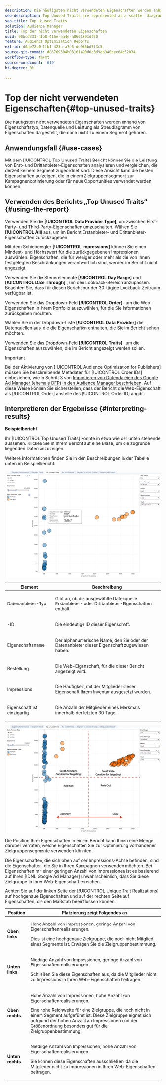 ```yaml
---
description: Die häufigsten nicht verwendeten Eigenschaften werden anhand von Eigenschaftstyp, Datenquelle und Leistung als Streudiagramm von Eigenschaften dargestellt, die noch nicht zu einem Segment gehören.
seo-description: Top Unused Traits are represented as a scatter diagram of traits that are not yet members of a segment, based on trait type, data source, and performance.
seo-title: Top Unused Traits
solution: Audience Manager
title: Top der nicht verwendeten Eigenschaften
uuid: 90bcd333-41b8-416e-aa4e-a8661891df50
feature: Audience Optimization Reports
exl-id: d0ae72c0-1fb1-423a-a7e6-de955bd7f3c5
source-git-commit: d86769304b03161490d0c3d9eb340cee64d52034
workflow-type: tm+mt
source-wordcount: '619'
ht-degree: 0%

---
```


# Top der nicht verwendeten Eigenschaften{#top-unused-traits}

Die häufigsten nicht verwendeten Eigenschaften werden anhand von Eigenschaftstyp, Datenquelle und Leistung als Streudiagramm von Eigenschaften dargestellt, die noch nicht zu einem Segment gehören.

## Anwendungsfall {#use-cases}

Mit dem [!UICONTROL Top Unused Traits] Bericht können Sie die Leistung von Erst- und Drittanbieter-Eigenschaften analysieren und vergleichen, die derzeit keinem Segment zugeordnet sind. Diese Ansicht kann die besten Eigenschaften aufzeigen, die in einem Zielgruppensegment zur Kampagnenoptimierung oder für neue Opportunities verwendet werden können.

## Verwenden des Berichts „Top Unused Traits“ {#using-the-report}

Verwenden Sie die **[!UICONTROL Data Provider Type]**, um zwischen First-Party- und Third-Party-Eigenschaften umzuschalten. Wählen Sie **[!UICONTROL All]** aus, um im Bericht Erstanbieter- und Drittanbieter-Eigenschaften zurückzugeben.

Mit dem Schieberegler **[!UICONTROL Impressions]** können Sie einen Mindest- und Höchstwert für die zurückgegebenen Impressionen auswählen. Eigenschaften, die für weniger oder mehr als die von Ihnen festgelegten Beschränkungen verantwortlich sind, werden im Bericht nicht angezeigt.

Verwenden Sie die Steuerelemente **[!UICONTROL Day Range]** und **[!UICONTROL Date Through]** , um den Lookback-Bereich anzupassen. Beachten Sie, dass für diesen Bericht nur der 30-tägige Lookback-Zeitraum verfügbar ist.

Verwenden Sie das Dropdown-Feld **[!UICONTROL Order]** , um die Web-Eigenschaften in Ihrem Portfolio auszuwählen, für die Sie Informationen zurückgeben möchten.

Wählen Sie in der Dropdown-Liste **[!UICONTROL Data Provider]** die Datenquellen aus, die die Eigenschaften enthalten, die Sie im Bericht sehen möchten.

Verwenden Sie das Dropdown-Feld **[!UICONTROL Traits]** , um die Eigenschaften auszuwählen, die im Bericht angezeigt werden sollen.

>[!IMPORTANT]
>
>Bei der Aktivierung von [!UICONTROL Audience Optimization for Publishers] müssen Sie beschreibende Metadaten für [!UICONTROL Order IDs] einbeziehen, wie in Schritt 3 von [Importieren von Datendateien des Google Ad Manager (ehemals DFP) in den Audience Manager beschrieben](../../../reporting/audience-optimization-reports/aor-publishers/import-dfp.md). Auf diese Weise können Sie sicherstellen, dass der Bericht die Web-Eigenschaft als [!UICONTROL Order] anstelle des [!UICONTROL Order ID] angibt.

## Interpretieren der Ergebnisse {#interpreting-results}

**Beispielbericht**

Ihr [!UICONTROL Top Unused Traits] könnte in etwa wie der unten stehende aussehen. Klicken Sie in Ihrem Bericht auf eine Blase, um die zugrunde liegenden Daten anzuzeigen.

Weitere Informationen finden Sie in den Beschreibungen in der Tabelle unten im Beispielbericht.

![](assets/publisher_unused_traits.png)

<table id="table_AFE2540583C34835B04584693ADFD26A"> 
 <thead> 
  <tr> 
   <th colname="col1" class="entry"> Element </th> 
   <th colname="col2" class="entry"> Beschreibung </th> 
  </tr>
 </thead>
 <tbody> 
  <tr> 
   <td colname="col1"> <p><span class="wintitle"> Datenanbieter-Typ</span> </p> </td> 
   <td colname="col2"> <p>Gibt an, ob die ausgewählte Datenquelle Erstanbieter- oder Drittanbieter-Eigenschaften enthält. </p> </td> 
  </tr> 
  <tr> 
   <td colname="col1"> <p><span class="wintitle">-ID</span> </p> </td> 
   <td colname="col2"> <p>Die eindeutige ID dieser Eigenschaft. </p> </td> 
  </tr> 
  <tr> 
   <td colname="col1"> <p><span class="wintitle"> Eigenschaftsname</span> </p> </td> 
   <td colname="col2"> <p>Der alphanumerische Name, den Sie oder der Datenanbieter dieser Eigenschaft zugewiesen haben. </p> </td> 
  </tr> 
  <tr> 
   <td colname="col1"> <p><span class="wintitle"> Bestellung</span> </p> </td> 
   <td colname="col2"> <p>Die Web-Eigenschaft, für die dieser Bericht angezeigt wird. </p> </td> 
  </tr> 
  <tr> 
   <td colname="col1"> <p><span class="wintitle"> Impressions</span> </p> </td> 
   <td colname="col2"> <p>Die Häufigkeit, mit der Mitglieder dieser Eigenschaft Ihrem Inventar ausgesetzt wurden. </p> </td> 
  </tr> 
  <tr> 
   <td colname="col1"> <p><span class="wintitle"> Eigenschaft ist einzigartig</span> </p> </td> 
   <td colname="col2"> <p>Die Anzahl der Mitglieder eines Merkmals innerhalb der letzten 30 Tage. </p> </td> 
  </tr> 
 </tbody> 
</table>

![](assets/publisher_unused_traits_final.png)

Die Position Ihrer Eigenschaften in einem Bericht kann Ihnen eine Menge darüber verraten, welche Eigenschaften Sie zur Optimierung vorhandener Zielgruppensegmente verwenden könnten.

Die Eigenschaften, die sich oben auf der Impressions-Achse befinden, sind die Eigenschaften, die Sie in Ihren Kampagnen verwenden möchten. Bei Eigenschaften mit einer geringen Anzahl von Impressionen ist es basierend auf Ihren [!DNL Google Ad Manager] unwahrscheinlich, dass Sie diese Zielgruppe in Ihrer Web-Eigenschaft erreichen.

Achten Sie auf der linken Seite der [!UICONTROL Unique Trait Realizations] auf hochgenaue Eigenschaften und auf der rechten Seite auf Eigenschaften, die den Maßstab beeinflussen können.

<table id="table_A29253B30DFA4CD7B3B7C320DE0BDEA4"> 
 <thead> 
  <tr> 
   <th colname="col1" class="entry"> Position </th> 
   <th colname="col2" class="entry"> Platzierung zeigt Folgendes an </th> 
  </tr> 
 </thead>
 <tbody> 
  <tr> 
   <td colname="col1"> <p> <b>Oben links</b> </p> </td> 
   <td colname="col2"> <p>Hohe Anzahl von Impressionen, geringe Anzahl von Eigenschaftenrealisierungen. </p> <p>Dies ist eine hochgenaue Zielgruppe, die noch nicht Mitglied eines Segments ist. Erwägen Sie die Zielgruppenbestimmung. </p> </td> 
  </tr> 
  <tr> 
   <td colname="col1"> <p> <b>Unten links</b> </p> </td> 
   <td colname="col2"> <p>Niedrige Anzahl von Impressionen, geringe Anzahl von Eigenschaftenrealisierungen. </p> <p> Schließen Sie diese Eigenschaften aus, da die Mitglieder nicht zu Impressions in Ihren Web-Eigenschaften beitragen. </p> </td> 
  </tr> 
  <tr> 
   <td colname="col1"> <p> <b>Oben rechts</b> </p> </td> 
   <td colname="col2"> <p>Hohe Anzahl von Impressionen, hohe Anzahl von Eigenschaftenrealisierungen. </p> <p>Eine hohe Reichweite für eine Zielgruppe, die noch nicht in einem Segment aufgeführt ist. Diese Zielgruppe eignet sich aufgrund der hohen Anzahl an Impressionen und der Größenordnung besonders gut für die Zielgruppenbestimmung. </p> </td> 
  </tr> 
  <tr> 
   <td colname="col1"> <p> <b>Unten rechts</b> </p> </td> 
   <td colname="col2"> <p>Niedrige Anzahl von Impressionen, hohe Anzahl von Eigenschaftenrealisierungen. </p> <p> Sie können diese Eigenschaften ausschließen, da die Mitglieder nicht zu Impressionen in Ihren Web-Eigenschaften beitragen. </p> </td> 
  </tr> 
 </tbody> 
</table>
